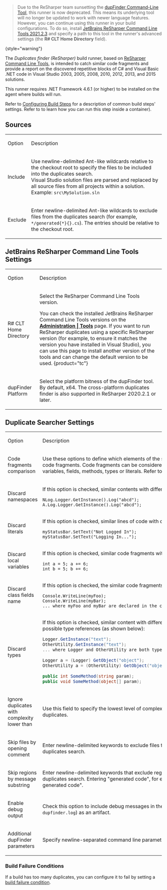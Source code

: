 [//]: # (title: Duplicates Finder \(ReSharper\))
[//]: # (auxiliary-id: viewpage.actionpageId113084077;Duplicates Finder \(ReSharper\))

> Due to the ReSharper team sunsetting the [dupFinder Command-Line Tool](https://blog.jetbrains.com/dotnet/2021/08/12/sunsetting-dupfinder-command-line-tool/), this runner is now deprecated. This means its underlying tool will no longer be updated to work with newer language features. However, you can continue using this runner in your build configurations. To do so, install [JetBrains ReSharper Command Line Tools 2021.2.3](https://www.jetbrains.com/resharper/download/other.html) and specify a path to this tool in the runner's advanced settings (the **R# CLT Home Directory** field).
> 
{style="warning"}

The _Duplicates finder (ReSharper)_ build runner, based on [ReSharper Command Line Tools](http://www.jetbrains.com/resharper/features/command-line.html), is intended to catch similar code fragments and provide a report on the discovered repetitive blocks of C# and Visual Basic .NET code in Visual Studio 2003, 2005, 2008, 2010, 2012, 2013, and 2015 solutions.

<note>

This runner requires .NET Framework 4.6.1 (or higher) to be installed on the agent where builds will run.
</note>

Refer to [Configuring Build Steps](configuring-build-steps.md) for a description of common build steps' settings. Refer to [](container-wrapper.md) to learn how you can run this step inside a container).

## Sources

<table><tr>

<td>

Option

</td>

<td>

Description

</td></tr><tr>

<td>

Include

</td>

<td>

Use newline-delimited Ant-like wildcards relative to the checkout root to specify the files to be included into the duplicates search.   
Visual Studio solution files are parsed and replaced by all source files from all projects within a solution.   
Example: `src\MySolution.sln`

</td></tr><tr>

<td>

Exclude

</td>

<td>

Enter newline-delimited Ant-like wildcards to exclude files from the duplicates search (for example, `*/generated{*}{}.cs`). The entries should be relative to the checkout root.

</td></tr></table>

## JetBrains ReSharper Command Line Tools Settings

<table><tr>

<td>

Option

</td>

<td>

Description

</td></tr><tr>

<td>

R# CLT Home Directory 

</td>

<td>

Select the ReSharper Command Line Tools version.

You can check the installed JetBrains ReSharper Command Line Tools versions on the __[Administration | Tools](installing-agent-tools.md)__ page. If you want to run ReSharper duplicates using a specific ReSharper version (for example, to ensure it matches the version you have installed in Visual Studio), you can use this page to install another version of the tools and can change the default version to be used.
{product="tc"}

</td></tr>

<tr>

<td>

dupFinder Platform

</td>

<td id="ReSharperDupFinderPlatform" auxiliary-id="ReSharperDupFinderPlatform">

Select the platform bitness of the dupFinder tool. By default, x64. The cross-platform duplicates finder is also supported in ReSharper 2020.2.1 or later.

</td></tr>

</table>

## Duplicate Searcher Settings

<table><tr>

<td>

Option

</td>

<td>

Description

</td></tr><tr>

<td id="fragComp">

Code fragments comparison

</td>

<td>

Use these options to define which elements of the source code should be discarded when searching for repetitive code fragments. Code fragments can be considered duplicated, if they are structurally similar, but contain different variables, fields, methods, types or literals. Refer to the samples below:

</td></tr><tr>

<td>

Discard namespaces

</td>

<td>

If this option is checked, similar contents with different _namespace specifications_ will be recognized as duplicates.

```Shell
NLog.Logger.GetInstance().Log("abcd");
A.Log.Logger.GetInstance().Log("abcd");

```

</td></tr><tr>

<td>

Discard literals

</td>

<td>

If this option is checked, similar lines of code with different literals will be recognized as duplicates.

```Shell
myStatusBar.SetText("Not Logged In");
myStatusBar.SetText("Logging In...");

```

</td></tr><tr>

<td>

Discard local variables

</td>

<td>

If this option is checked, similar code fragments with different local variable names will be recognized as duplicates.

```Shell
int a = 5; a += 6;
int b = 5; b += 6;

```

</td></tr><tr>

<td>

Discard class fields name

</td>

<td>

If this option is checked, the similar code fragments with different field names will be recognized as duplicates.

```Shell
Console.WriteLine(myFoo);
Console.WriteLine(myBar);
... where myFoo and myBar are declared in the containing class

```

</td></tr><tr>

<td>

Discard types

</td>

<td>

If this option is checked, similar content with different type names will be recognized as duplicates. These include all possible type references (as shown below):

```csharp
Logger.GetInstance("text");
OtherUtility.GetInstance("text");
... where Logger and OtherUtility are both type names (thus GetInstance is a static method in both classes)
 
Logger a = (Logger) GetObject("object");
OtherUtility a = (OtherUtility) GetObject("object");
 
public int SomeMethod(string param);
public void SomeMethod(object[] param);

```

</td></tr><tr>

<td>

Ignore duplicates with complexity lower than

</td>

<td>

Use this field to specify the lowest level of complexity of code blocks to be taken into consideration when detecting duplicates.

</td></tr><tr>

<td>

Skip files by opening comment

</td>

<td>

Enter newline-delimited keywords to exclude files that contain the keyword in the file's opening comments from the duplicates search.

</td></tr><tr>

<td>

Skip regions by message substring

</td>

<td>

Enter newline-delimited keywords that exclude regions that contain the keyword in the message substring from the duplicates search. Entering "generated code", for example, will skip regions containing "Windows Form Designer generated code".

</td></tr><tr>

<td id="debug">

Enable debug output

</td>

<td>

Check this option to include debug messages in the build log and publish the file with additional logs (`dotnet-tools-dupfinder.log`) as an artifact.

</td></tr><tr>

<td id="cmdArgs">

Additional dupFinder parameters

</td>

<td>

Specify newline-separated command line parameters to add to calling `dupFinder.exe`.

</td></tr>
</table>

### Build Failure Conditions

If a build has too many duplicates, you can configure it to fail by setting a [build failure condition](build-failure-conditions.md).